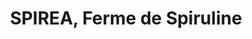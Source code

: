 ---
title: "SPIREA, Ferme de Spiruline"
url: /sainte-marie/spirea-ferme-de-spiruline/
shop: agraire
---